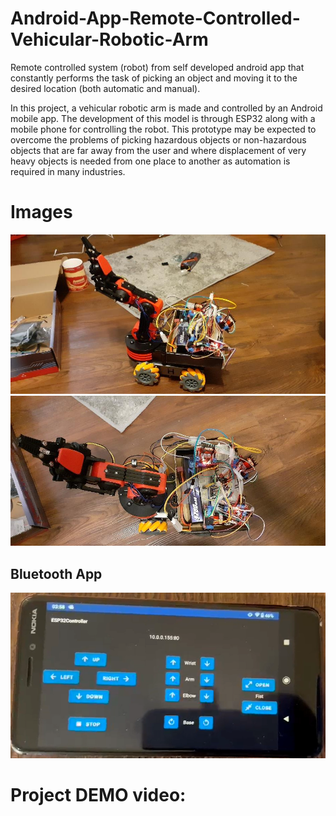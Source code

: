 # Android-App-Remote-Controlled-Vehicular-Robotic-Arm
Remote controlled system (robot) from self developed android app that constantly performs the task of picking an object and moving it to the desired location (both automatic and manual).


In this project, a vehicular robotic arm is made and controlled by an Android mobile app. The development of this model is through ESP32 along with a mobile phone for controlling the robot. This prototype may be expected to overcome the problems of picking hazardous objects or non-hazardous objects that are far away from the user and where displacement of very heavy objects is needed from one place to another as automation is required in many industries.

<!-- # Block Diagram -->

<!-- ![alt text](./Vehicular%20Robotic%20Arm/ECE6372%20Team%20Project/block%20diag.jpg) -->


# Images


![alt text](./Vehicular%20Robotic%20Arm/ECE6372%20Team%20Project/picture1.jpg)
![alt text](./Vehicular%20Robotic%20Arm/ECE6372%20Team%20Project/picture2.jpg)

## Bluetooth App
![ My App](./Vehicular%20Robotic%20Arm/ECE6372%20Team%20Project/Bluetooth%20App.png)


# Project DEMO video:

<!-- This is the presentation video link for our project: -->

<!-- https://uofh-my.sharepoint.com/personal/adevkot2_cougarnet_uh_edu/_layouts/15/stream.aspx?id=%2Fpersonal%2Fadevkot2%5Fcougarnet%5Fuh%5Fedu%2FDocuments%2FdemoProj%5FAHD%5Fteam%5FISAA%2FdemoLinks%5F%20ISAA%2Edocx%2Emp4&ga=1 -->

<!-- This is the full video link for our project, which is bit longer than the video used in the presentation: -->

<!-- https://uofh-my.sharepoint.com/personal/adevkot2_cougarnet_uh_edu/_layouts/15/stream.aspx?id=%2Fpersonal%2Fadevkot2%5Fcougarnet%5Fuh%5Fedu%2FDocuments%2FdemoProj%5FAHD%5Fteam%5FISAA%2FFull%5Fvideo%2Emp4&ga=1  -->

